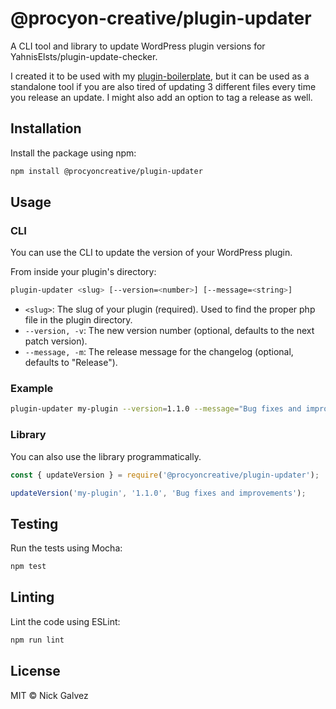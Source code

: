 # @procyon-creative/plugin-updater

A CLI tool and library to update WordPress plugin versions for YahnisElsts/plugin-update-checker.

I created it to be used with my [plugin-boilerplate](https://github.com/nicolasgalvez/procyon-plugin-boilerplate), but it can be used as a standalone tool if you are also tired of updating 3 different files every time you release an update. I might also add an option to tag a release as well.

## Installation

Install the package using npm:

```sh
npm install @procyoncreative/plugin-updater
```

## Usage

### CLI

You can use the CLI to update the version of your WordPress plugin.

From inside your plugin's directory:
```sh
plugin-updater <slug> [--version=<number>] [--message=<string>]
```

- `<slug>`: The slug of your plugin (required). Used to find the proper php file in the plugin directory.
- `--version, -v`: The new version number (optional, defaults to the next patch version).
- `--message, -m`: The release message for the changelog (optional, defaults to "Release").

### Example

```sh
plugin-updater my-plugin --version=1.1.0 --message="Bug fixes and improvements"
```

### Library

You can also use the library programmatically.

```javascript
const { updateVersion } = require('@procyoncreative/plugin-updater');

updateVersion('my-plugin', '1.1.0', 'Bug fixes and improvements');
```

## Testing

Run the tests using Mocha:

```sh
npm test
```

## Linting

Lint the code using ESLint:

```sh
npm run lint
```

## License

MIT © Nick Galvez
